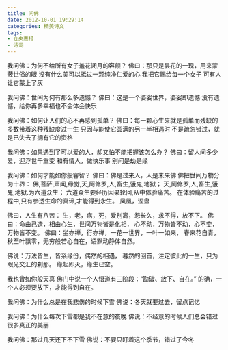 ```yaml
---
title: 问佛
date: 2012-10-01 19:29:14
categories: 精美诗文
tags:
- 仓央嘉措
- 诗词
---
```

我问佛：为何不给所有女子羞花闭月的容颜？
佛曰：那只是昙花的一现，用来蒙蔽世俗的眼
没有什么美可以抵过一颗纯净仁爱的心
我把它赐给每一个女子
可有人让它蒙上了灰

我问佛：世间为何有那么多遗憾？
佛曰：这是一个婆娑世界，婆娑即遗憾
没有遗憾，给你再多幸福也不会体会快乐

我问佛：如何让人们的心不再感到孤单？
佛曰：每一颗心生来就是孤单而残缺的
多数带着这种残缺度过一生
只因与能使它圆满的另一半相遇时
不是疏忽错过，就是已失去了拥有它的资格

我问佛：如果遇到了可以爱的人，却又怕不能把握该怎么办？
佛曰：留人间多少爱，迎浮世千重变
和有情人，做快乐事
别问是劫是缘

我问佛：如何才能如你般睿智？
佛曰：佛是过来人，人是未来佛
佛把世间万物分为十界：
佛,菩萨,声闻,缘觉,天,阿修罗,人,畜生,饿鬼,地狱；
天,阿修罗,人,畜生,饿鬼,地狱.为六道众生；
六道众生要经历因果轮回,从中体验痛苦。
在体验痛苦的过程中,只有参透生命的真谛,才能得到永生。
凤凰，涅盘

佛曰，人生有八苦：
生，老，病，死，爱别离，怨长久，求不得，放不下。
佛曰：命由己造，相由心生，世间万物皆是化相，
心不动，万物皆不动，心不变，万物皆不变。
佛曰：坐亦禅，行亦禅，一花一世界，一叶一如来，
春来花自青，秋至叶飘零，无穷般若心自在，语默动静体自然。

佛说：万法皆生，皆系缘份，偶然的相遇，
暮然的回首，注定彼此的一生，只为眼光交汇的刹那。
缘起即灭，缘生已空。

我也曾如你般天真
佛门中说一个人悟道有三阶段：“勘破、放下、自在。”
的确，一个人必须要放下，才能得到自在。

我问佛：为什么总是在我悲伤的时候下雪
佛说：冬天就要过去，留点记忆

我问佛：为什么每次下雪都是我不在意的夜晚
佛说：不经意的时候人们总会错过很多真正的美丽

我问佛：那过几天还下不下雪
佛说：不要只盯着这个季节，错过了今冬
